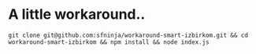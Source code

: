 # A little workaround..

`git clone git@github.com:sfninja/workaround-smart-izbirkom.git && cd workaround-smart-izbirkom && npm install && node index.js`
